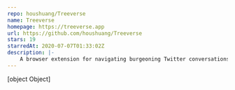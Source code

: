 ```yaml
---
repo: houshuang/Treeverse
name: Treeverse
homepage: https://treeverse.app
url: https://github.com/houshuang/Treeverse
stars: 19
starredAt: 2020-07-07T01:33:02Z
description: |-
    A browser extension for navigating burgeoning Twitter conversations
---
```


[object Object]

